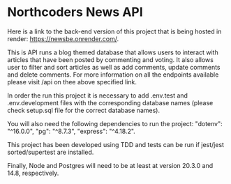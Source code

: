 # Northcoders News API

Here is a link to the back-end version of this project that is being hosted in render: https://newsbe.onrender.com/.

This is API runs a blog themed database that allows users to interact with articles that have been posted by commenting and voting. It also allows user to filter and sort articles as well as add comments, update comments and delete comments. For more information on all the endpoints available please visit /api on thee above specified link.

In order the run this project it is necessary to add .env.test and .env.development files with the corresponding database names (please check setup.sql file for the correct database names).

You will also need the following dependencies to run the project:
    "dotenv": "^16.0.0",
    "pg": "^8.7.3",
    "express": "^4.18.2".
  
This project has been developed using TDD and tests can be run if jest/jest sorted/supertest are installed.

Finally, Node and Postgres will need to be at least at version 20.3.0 and 14.8, respectively.
